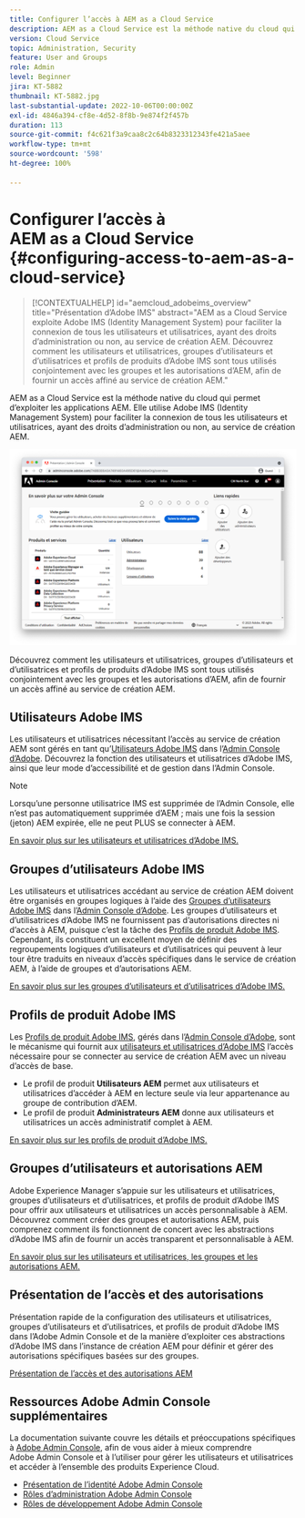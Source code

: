 ```yaml
---
title: Configurer l’accès à AEM as a Cloud Service
description: AEM as a Cloud Service est la méthode native du cloud qui permet d’exploiter les applications AEM. Elle utilise Adobe IMS (Identity Management System) pour faciliter la connexion de tous les utilisateurs et utilisatrices, ayant des droits d’administration ou non, au service de création AEM. Découvrez comment les utilisateurs et utilisatrices, groupes d’utilisateurs et d’utilisatrices et profils de produits d’Adobe IMS sont tous utilisés conjointement avec les groupes et les autorisations d’AEM, afin de fournir un accès spécifique au service de création AEM.
version: Cloud Service
topic: Administration, Security
feature: User and Groups
role: Admin
level: Beginner
jira: KT-5882
thumbnail: KT-5882.jpg
last-substantial-update: 2022-10-06T00:00:00Z
exl-id: 4846a394-cf8e-4d52-8f8b-9e874f2f457b
duration: 113
source-git-commit: f4c621f3a9caa8c2c64b8323312343fe421a5aee
workflow-type: tm+mt
source-wordcount: '598'
ht-degree: 100%

---
```


# Configurer l’accès à AEM as a Cloud Service {#configuring-access-to-aem-as-a-cloud-service}

>[!CONTEXTUALHELP]
>id="aemcloud_adobeims_overview"
>title="Présentation d’Adobe IMS"
>abstract="AEM as a Cloud Service exploite Adobe IMS (Identity Management System) pour faciliter la connexion de tous les utilisateurs et utilisatrices, ayant des droits d’administration ou non, au service de création AEM. Découvrez comment les utilisateurs et utilisatrices, groupes d’utilisateurs et d’utilisatrices et profils de produits d’Adobe IMS sont tous utilisés conjointement avec les groupes et les autorisations d’AEM, afin de fournir un accès affiné au service de création AEM."

AEM as a Cloud Service est la méthode native du cloud qui permet d’exploiter les applications AEM. Elle utilise Adobe IMS (Identity Management System) pour faciliter la connexion de tous les utilisateurs et utilisatrices, ayant des droits d’administration ou non, au service de création AEM.

![Adobe Admin Console.](./assets/hero.png)

Découvrez comment les utilisateurs et utilisatrices, groupes d’utilisateurs et d’utilisatrices et profils de produits d’Adobe IMS sont tous utilisés conjointement avec les groupes et les autorisations d’AEM, afin de fournir un accès affiné au service de création AEM.

## Utilisateurs Adobe IMS

Les utilisateurs et utilisatrices nécessitant l’accès au service de création AEM sont gérés en tant qu’[Utilisateurs Adobe IMS](https://helpx.adobe.com/fr/enterprise/using/set-up-identity.html) dans l’[Admin Console d’Adobe](https://adminconsole.adobe.com). Découvrez la fonction des utilisateurs et utilisatrices d’Adobe IMS, ainsi que leur mode d’accessibilité et de gestion dans l’Admin Console.

>[!NOTE]
>
>Lorsqu’une personne utilisatrice IMS est supprimée de l’Admin Console, elle n’est pas automatiquement supprimée d’AEM ; mais une fois la session (jeton) AEM expirée, elle ne peut PLUS se connecter à AEM.


[En savoir plus sur les utilisateurs et utilisatrices d’Adobe IMS.](./adobe-ims-users.md)

## Groupes d’utilisateurs Adobe IMS

Les utilisateurs et utilisatrices accédant au service de création AEM doivent être organisés en groupes logiques à l’aide des [Groupes d’utilisateurs Adobe IMS](https://helpx.adobe.com/fr/enterprise/using/user-groups.html) dans l’[Admin Console d’Adobe](https://adminconsole.adobe.com). Les groupes d’utilisateurs et d’utilisatrices d’Adobe IMS ne fournissent pas d’autorisations directes ni d’accès à AEM, puisque c’est la tâche des [Profils de produit Adobe IMS](#adobe-ims-product-profiles). Cependant, ils constituent un excellent moyen de définir des regroupements logiques d’utilisateurs et d’utilisatrices qui peuvent à leur tour être traduits en niveaux d’accès spécifiques dans le service de création AEM, à l’aide de groupes et d’autorisations AEM.

[En savoir plus sur les groupes d’utilisateurs et d’utilisatrices d’Adobe IMS.](./adobe-ims-user-groups.md)

## Profils de produit Adobe IMS

Les [Profils de produit Adobe IMS](https://helpx.adobe.com/fr/enterprise/using/manage-permissions-and-roles.html), gérés dans l’[Admin Console d’Adobe](https://adminconsole.adobe.com), sont le mécanisme qui fournit aux [utilisateurs et utilisatrices d’Adobe IMS](#adobe-ims-users) l’accès nécessaire pour se connecter au service de création AEM avec un niveau d’accès de base.

+ Le profil de produit __Utilisateurs AEM__ permet aux utilisateurs et utilisatrices d’accéder à AEM en lecture seule via leur appartenance au groupe de contribution d’AEM.
+ Le profil de produit __Administrateurs AEM__ donne aux utilisateurs et utilisatrices un accès administratif complet à AEM.

[En savoir plus sur les profils de produit d’Adobe IMS.](./adobe-ims-product-profiles.md)

## Groupes d’utilisateurs et autorisations AEM

Adobe Experience Manager s’appuie sur les utilisateurs et utilisatrices, groupes d’utilisateurs et d’utilisatrices, et profils de produit d’Adobe IMS pour offrir aux utilisateurs et utilisatrices un accès personnalisable à AEM. Découvrez comment créer des groupes et autorisations AEM, puis comprenez comment ils fonctionnent de concert avec les abstractions d’Adobe IMS afin de fournir un accès transparent et personnalisable à AEM.

[En savoir plus sur les utilisateurs et utilisatrices, les groupes et les autorisations AEM.](./aem-users-groups-and-permissions.md)

## Présentation de l’accès et des autorisations

Présentation rapide de la configuration des utilisateurs et utilisatrices, groupes d’utilisateurs et d’utilisatrices, et profils de produit d’Adobe IMS dans l’Adobe Admin Console et de la manière d’exploiter ces abstractions d’Adobe IMS dans l’instance de création AEM pour définir et gérer des autorisations spécifiques basées sur des groupes.

[Présentation de l’accès et des autorisations AEM](./walk-through.md)

## Ressources Adobe Admin Console supplémentaires

La documentation suivante couvre les détails et préoccupations spécifiques à [Adobe Admin Console](https://adminconsole.adobe.com), afin de vous aider à mieux comprendre Adobe Admin Console et à l’utiliser pour gérer les utilisateurs et utilisatrices et accéder à l’ensemble des produits Experience Cloud.

+ [Présentation de l’identité Adobe Admin Console](https://helpx.adobe.com/fr/enterprise/using/identity.html)
+ [Rôles d’administration Adobe Admin Console](https://helpx.adobe.com/fr/enterprise/using/admin-roles.html)
+ [Rôles de développement Adobe Admin Console](https://helpx.adobe.com/fr/enterprise/using/manage-developers.html)
